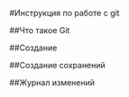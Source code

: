 #Инструкция по работе с git

##Что такое Git

##Создание


##Создание сохранений

##Журнал изменений